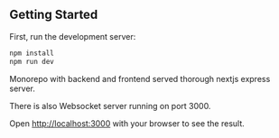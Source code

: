 ## Getting Started

First, run the development server:

```bash
npm install
npm run dev
```

Monorepo with backend and frontend served thorough nextjs express server.

There is also Websocket server running on port 3000.

Open [http://localhost:3000](http://localhost:3000) with your browser to see the result.

